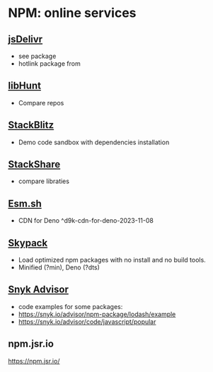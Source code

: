 # NPM: online services

## [jsDelivr](https://jsdelivr.com)

- see package
- hotlink package from
## [libHunt](https://libhunt.com)

- Compare repos

## [StackBlitz](https://stackblitz.com)

- Demo code sandbox with dependencies installation

## [StackShare](https://stackshare.io)

- compare libraties

## [Esm.sh](https://esm.sh)

- CDN for Deno ^d9k-cdn-for-deno-2023-11-08

## [Skypack](https://www.skypack.dev/)

- Load optimized npm packages with no install and no build tools.
- Minified (?min), Deno (?dts)

## [Snyk Advisor](https://snyk.io/advisor)

- code examples for some packages:
- https://snyk.io/advisor/npm-package/lodash/example
- https://snyk.io/advisor/code/javascript/popular

## npm.jsr.io

https://npm.jsr.io/
